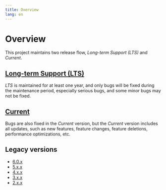 ```yaml
---
title: Overview
lang: en
---
```


# Overview

This project maintains two release flow, *Long-term Support (LTS)* and *Current*.

## [Long-term Support (LTS)](lts.md)

*LTS* is maintained for at least one year, and only bugs will be fixed during the maintenance period, especially serious bugs, and some minor bugs may not be fixed.

## [Current](current.md)

Bugs are also fixed in the *Current* version, but the *Current* version includes all updates, such as new features, feature changes, feature deletions, performance optimizations, etc.

## Legacy versions

* [6.0.x](6_0_x.md)
* [5.x.x](5_x_x.md)
* [4.x.x](4_x_x.md)
* [3.x.x](3_x_x.md)
* [2.x.x](2_x_x.md)
